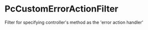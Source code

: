 
PcCustomErrorActionFilter
=========================

Filter for specifying controller's method as the 'error action handler'

